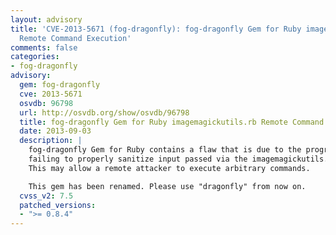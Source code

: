 ```yaml
---
layout: advisory
title: 'CVE-2013-5671 (fog-dragonfly): fog-dragonfly Gem for Ruby imagemagickutils.rb
  Remote Command Execution'
comments: false
categories:
- fog-dragonfly
advisory:
  gem: fog-dragonfly
  cve: 2013-5671
  osvdb: 96798
  url: http://osvdb.org/show/osvdb/96798
  title: fog-dragonfly Gem for Ruby imagemagickutils.rb Remote Command Execution
  date: 2013-09-03
  description: |
    fog-dragonfly Gem for Ruby contains a flaw that is due to the program
    failing to properly sanitize input passed via the imagemagickutils.rb script.
    This may allow a remote attacker to execute arbitrary commands.

    This gem has been renamed. Please use "dragonfly" from now on.
  cvss_v2: 7.5
  patched_versions:
  - ">= 0.8.4"
---
```

